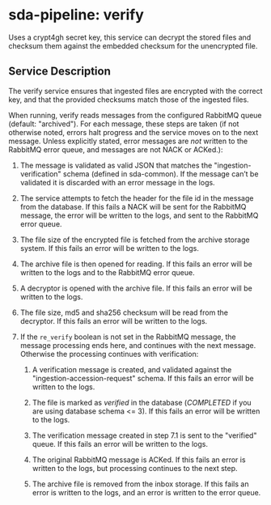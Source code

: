 # sda-pipeline: verify

Uses a crypt4gh secret key, this service can decrypt the stored files and checksum them against the embedded checksum for the unencrypted file.

## Service Description

The verify service ensures that ingested files are encrypted with the correct key, and that the provided checksums match those of the ingested files.

When running, verify reads messages from the configured RabbitMQ queue (default: "archived").
For each message, these steps are taken (if not otherwise noted, errors halt progress and the service moves on to the next message.
Unless explicitly stated, error messages are *not* written to the RabbitMQ error queue, and messages are not NACK or ACKed.):

1. The message is validated as valid JSON that matches the "ingestion-verification" schema (defined in sda-common).
If the message can’t be validated it is discarded with an error message in the logs.

1. The service attempts to fetch the header for the file id in the message from the database.
If this fails a NACK will be sent for the RabbitMQ message, the error will be written to the logs, and sent to the RabbitMQ error queue.

1. The file size of the encrypted file is fetched from the archive storage system.
If this fails an error will be written to the logs.

1. The archive file is then opened for reading.
If this fails an error will be written to the logs and to the RabbitMQ error queue.

1. A decryptor is opened with the archive file.
If this fails an error will be written to the logs.

1. The file size, md5 and sha256 checksum will be read from the decryptor.
If this fails an error will be written to the logs.

1. If the `re_verify` boolean is not set in the RabbitMQ message, the message processing ends here, and continues with the next message.
Otherwise the processing continues with verification:

    1. A verification message is created, and validated against the "ingestion-accession-request" schema.
    If this fails an error will be written to the logs.

    1. The file is marked as *verified* in the database (*COMPLETED* if you are using database schema <= 3).
    If this fails an error will be written to the logs.

    1. The verification message created in step 7.1 is sent to the "verified" queue.
    If this fails an error will be written to the logs.

    1. The original RabbitMQ message is ACKed.
    If this fails an error is written to the logs, but processing continues to the next step.

    1. The archive file is removed from the inbox storage.
    If this fails an error is written to the logs, and an error is written to the error queue.

